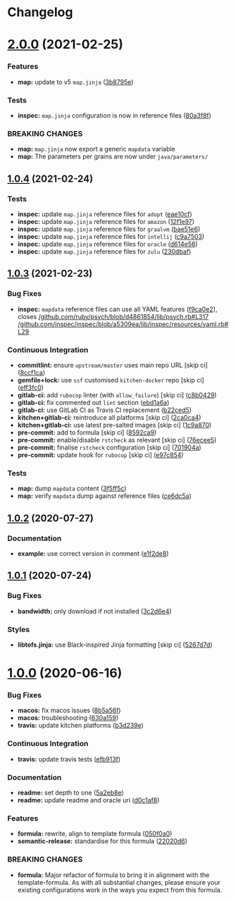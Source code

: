 # Changelog

# [2.0.0](https://github.com/saltstack-formulas/java-formula/compare/v1.0.4...v2.0.0) (2021-02-25)


### Features

* **map:** update to v5 `map.jinja` ([3b8795e](https://github.com/saltstack-formulas/java-formula/commit/3b8795ef2bb5f76183d415ed6ce82a8b1ab46a48))


### Tests

* **inspec:** `map.jinja` configuration is now in reference files ([80a3f8f](https://github.com/saltstack-formulas/java-formula/commit/80a3f8f30e3dea5d4473fa5ca5a30b72fe4e2ffe))


### BREAKING CHANGES

* **map:** `map.jinja` now export a generic `mapdata` variable
* **map:** The parameters per grains are now under `java/parameters/`

## [1.0.4](https://github.com/saltstack-formulas/java-formula/compare/v1.0.3...v1.0.4) (2021-02-24)


### Tests

* **inspec:** update `map.jinja` reference files for `adopt` ([eae10cf](https://github.com/saltstack-formulas/java-formula/commit/eae10cffcdb0a7d3e6869002d5bbf329e20dde5d))
* **inspec:** update `map.jinja` reference files for `amazon` ([12f1e97](https://github.com/saltstack-formulas/java-formula/commit/12f1e97bf1c8d548dcb369bd206d214ca09608f5))
* **inspec:** update `map.jinja` reference files for `graalvm` ([bae51e6](https://github.com/saltstack-formulas/java-formula/commit/bae51e699a23435f3a1017ce530cfde5bc174a58))
* **inspec:** update `map.jinja` reference files for `intellij` ([c9a7503](https://github.com/saltstack-formulas/java-formula/commit/c9a750361ef598a4a5e9087d10d21681cd3b8db2))
* **inspec:** update `map.jinja` reference files for `oracle` ([d614e56](https://github.com/saltstack-formulas/java-formula/commit/d614e56340574a268e6646d1741e2d6190b5bab9))
* **inspec:** update `map.jinja` reference files for `zulu` ([230dbaf](https://github.com/saltstack-formulas/java-formula/commit/230dbaf6b9d95092728de11bc0ea79d6117cfce0))

## [1.0.3](https://github.com/saltstack-formulas/java-formula/compare/v1.0.2...v1.0.3) (2021-02-23)


### Bug Fixes

* **inspec:** `mapdata` reference files can use all YAML features ([f9ca0e2](https://github.com/saltstack-formulas/java-formula/commit/f9ca0e2c245c61cd9c4e532efc91745f34e5337f)), closes [/github.com/ruby/psych/blob/d4861854/lib/psych.rb#L317](https://github.com//github.com/ruby/psych/blob/d4861854/lib/psych.rb/issues/L317) [/github.com/inspec/inspec/blob/a5309ea/lib/inspec/resources/yaml.rb#L29](https://github.com//github.com/inspec/inspec/blob/a5309ea/lib/inspec/resources/yaml.rb/issues/L29)


### Continuous Integration

* **commitlint:** ensure `upstream/master` uses main repo URL [skip ci] ([8ccf1ca](https://github.com/saltstack-formulas/java-formula/commit/8ccf1ca8f4f0aeff8da2a188b1f344dbfe1a0e24))
* **gemfile+lock:** use `ssf` customised `kitchen-docker` repo [skip ci] ([eff3fc0](https://github.com/saltstack-formulas/java-formula/commit/eff3fc0612cb11e7267661a3c4c1975c70c38681))
* **gitlab-ci:** add `rubocop` linter (with `allow_failure`) [skip ci] ([c8b0429](https://github.com/saltstack-formulas/java-formula/commit/c8b042952214fdf2ad3dc08c741deb216594d775))
* **gitlab-ci:** fix commented out `lint` section ([ebd1a6a](https://github.com/saltstack-formulas/java-formula/commit/ebd1a6a3a32561b41520d5d11acf30cc14127f91))
* **gitlab-ci:** use GitLab CI as Travis CI replacement ([b22ced5](https://github.com/saltstack-formulas/java-formula/commit/b22ced5b4174b4224b992aab7486ff3081769738))
* **kitchen+gitlab-ci:** reintroduce all platforms [skip ci] ([2ca0ca4](https://github.com/saltstack-formulas/java-formula/commit/2ca0ca4e9dcc89d5f449208700839079ff72b5af))
* **kitchen+gitlab-ci:** use latest pre-salted images [skip ci] ([1c9a870](https://github.com/saltstack-formulas/java-formula/commit/1c9a870e9f44bfb22e96b7adf2ab5c74b1973150))
* **pre-commit:** add to formula [skip ci] ([8592ca9](https://github.com/saltstack-formulas/java-formula/commit/8592ca9c838e6c038529a7f2f4abd96878d1b34f))
* **pre-commit:** enable/disable `rstcheck` as relevant [skip ci] ([76ecee5](https://github.com/saltstack-formulas/java-formula/commit/76ecee5e1e84f3d2f5f990df50bd8366e3168863))
* **pre-commit:** finalise `rstcheck` configuration [skip ci] ([701904a](https://github.com/saltstack-formulas/java-formula/commit/701904ac47b9b04e91092c878b2df74455201256))
* **pre-commit:** update hook for `rubocop` [skip ci] ([e97c854](https://github.com/saltstack-formulas/java-formula/commit/e97c8542db61c522d551bcf7ae330312764c3e42))


### Tests

* **map:** dump `mapdata` content ([3f5ff5c](https://github.com/saltstack-formulas/java-formula/commit/3f5ff5c5134430d3d3ab5bd8ae402a4c5fa372ec))
* **map:** verify `mapdata` dump against reference files ([ce6dc5a](https://github.com/saltstack-formulas/java-formula/commit/ce6dc5a7b2997b6ef6192062e32d798075f0c010))

## [1.0.2](https://github.com/saltstack-formulas/java-formula/compare/v1.0.1...v1.0.2) (2020-07-27)


### Documentation

* **example:** use correct version in comment ([e1f2de8](https://github.com/saltstack-formulas/java-formula/commit/e1f2de84ef6233dd08f0df3f8e4feccf5db56524))

## [1.0.1](https://github.com/saltstack-formulas/java-formula/compare/v1.0.0...v1.0.1) (2020-07-24)


### Bug Fixes

* **bandwidth:** only download if not installed ([3c2d6e4](https://github.com/saltstack-formulas/java-formula/commit/3c2d6e4c6ecec6571c8088d3c0161920eea7fc31))


### Styles

* **libtofs.jinja:** use Black-inspired Jinja formatting [skip ci] ([5267d7d](https://github.com/saltstack-formulas/java-formula/commit/5267d7d578c3344406f3060bcc435f99b65ada0d))

# [1.0.0](https://github.com/saltstack-formulas/java-formula/compare/v0.1.0...v1.0.0) (2020-06-16)


### Bug Fixes

* **macos:** fix macos issues ([8b5a56f](https://github.com/saltstack-formulas/java-formula/commit/8b5a56f1574ad8a44d64e28edb1b93e2fa42297d))
* **macos:** troubleshooting ([630a159](https://github.com/saltstack-formulas/java-formula/commit/630a15964110bdf657be878435689699130ac648))
* **travis:** update kitchen platforms ([b3d239e](https://github.com/saltstack-formulas/java-formula/commit/b3d239e5908eabb0ad071ad294f95af2b4754ca3))


### Continuous Integration

* **travis:** update travis tests ([efb913f](https://github.com/saltstack-formulas/java-formula/commit/efb913fc25bd41096b8c5e2c6754945a275d0096))


### Documentation

* **readme:** set depth to one ([5a2eb8e](https://github.com/saltstack-formulas/java-formula/commit/5a2eb8e71345c29f2ff9b8eb18db4d8bfbbac61b))
* **readme:** update readme and oracle uri ([d0c1af8](https://github.com/saltstack-formulas/java-formula/commit/d0c1af8a2a786badbc43d54c5dc0590d83f388f7))


### Features

* **formula:** rewrite, align to template formula ([050f0a0](https://github.com/saltstack-formulas/java-formula/commit/050f0a0074ecd17f370631d70c0c8a7556b1f0fb))
* **semantic-release:** standardise for this formula ([22020d6](https://github.com/saltstack-formulas/java-formula/commit/22020d6b522a1507085320a049a65f69e36a7650))


### BREAKING CHANGES

* **formula:** Major refactor of formula to bring it in alignment with the
template-formula. As with all substantial changes, please ensure your
existing configurations work in the ways you expect from this formula.
